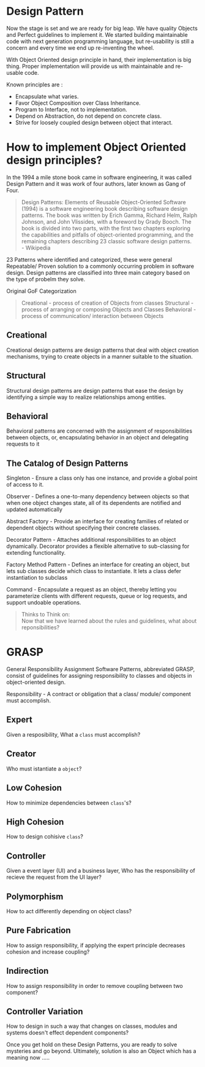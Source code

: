 # Design Pattern

Now the stage is set and we are ready for big leap. We have quality Objects and Perfect guidelines to implement it. We started building maintainable code with next generation programming language, but re-usability is still a concern and every time we end up re-inventing the wheel.

With Object Oriented design principle in hand, their implementation is big thing. Proper implementation will provide us with maintainable and re-usable code.

Known principles are :

* Encapsulate what varies.
* Favor Object Composition over Class Inheritance.
* Program to Interface, not to implementation.
* Depend on Abstraction, do not depend on concrete class.
* Strive for loosely coupled design between object that interact.

# How to implement Object Oriented design principles?

In the 1994 a mile stone book came in software engineering, it was called Design Pattern and it was work of four authors, later known as Gang of Four.

> Design Patterns: Elements of Reusable Object-Oriented Software (1994) is a software engineering book describing software design patterns. The book was written by Erich Gamma, Richard Helm, Ralph Johnson, and John Vlissides, with a foreword by Grady Booch. The book is divided into two parts, with the first two chapters exploring the capabilities and pitfalls of object-oriented programming, and the remaining chapters describing 23 classic software design patterns. </br>
>                                                                            - Wikipedia

23 Patterns where identified and categorized, these were general Repeatable/ Proven solution to a commonly occurring problem in software design. Design patterns are classified into three main category based on the type of probelm they solve.

Original GoF Categorization

>  Creational - process of creation of Objects from classes
>  Structural - process of arranging or composing Objects and Classes
>  Behavioral - process of communication/ interaction between Objects

## Creational
Creational design patterns are design patterns that deal with object creation mechanisms, trying to create objects in a manner suitable to the situation.

## Structural
Structural design patterns are design patterns that ease the design by identifying a simple way to realize relationships among entities.

## Behavioral
Behavioral patterns are concerned with the assignment of responsibilities between objects, or, encapsulating behavior in an object and delegating requests to it

## The Catalog of Design Patterns

Singleton - Ensure a class only has one instance, and provide a global point of access to it.

Observer - Defines a one-to-many dependency between objects so that when one object changes state, all of its dependents are notified and updated automatically

Abstract Factory - Provide an interface for creating families of related or dependent objects without specifying their concrete classes.

Decorator Pattern - Attaches additional responsibilities to an object dynamically. Decorator provides a flexible alternative to sub-classing for extending functionality.

Factory Method Pattern - Defines an interface for creating an object, but lets sub classes decide which class to instantiate. It lets a class defer instantiation to subclass

Command - Encapsulate a request as an object, thereby letting you parameterize clients with different requests, queue or log requests, and support undoable operations.

> Thinks to Think on: </br>
> Now that we have learned about the rules and guidelines, what about reponsibilities?

# GRASP
General Responsibility Assignment Software Patterns, abbreviated GRASP, consist of guidelines for assigning responsibility to classes and objects in object-oriented design. 

Responsibility - A contract or obligation that a class/ module/ component must accomplish.

## Expert 
Given a resposibility, What a `class` must accomplish?
## Creator
Who must istantiate a `object`?
## Low Cohesion
How to minimize dependencies between `class`'s?
## High Cohesion
How to design cohisive `class`?
## Controller
Given a event layer (UI) and a business layer, Who has the responsibility of recieve the request from the UI layer?
## Polymorphism
How to act differently depending on object class?
## Pure Fabrication
How to assign responsibility, if applying the expert principle decreases cohesion and increase coupling?
## Indirection
How to assign responsibility in order to remove coupling between two component?
## Controller Variation
How to design in such a way that changes on classes, modules and systems doesn't effect dependent components?


Once you get hold on these Design Patterns, you are ready to solve mysteries and go beyond. Ultimately, solution is also an Object which has a meaning now .....
